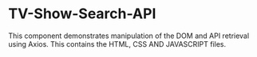 # TV-Show-Search-API
This component demonstrates manipulation of the DOM and API retrieval using Axios. This contains the HTML, CSS AND JAVASCRIPT files.
